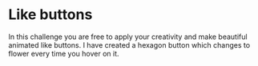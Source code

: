 # Like buttons

In this challenge you are free to apply your creativity and make beautiful animated like buttons.
I have created a hexagon button which changes to flower every time you hover on it. 
